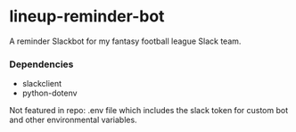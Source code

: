 # lineup-reminder-bot
A reminder Slackbot for my fantasy football league Slack team.

### Dependencies
* slackclient
* python-dotenv

Not featured in repo: .env file which includes the slack token for custom bot and other environmental variables.